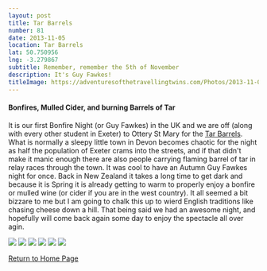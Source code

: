```yaml
---
layout: post
title: Tar Barrels
number: 81
date: 2013-11-05
location: Tar Barrels
lat: 50.750956
lng: -3.279867
subtitle: Remember, remember the 5th of November
description: It's Guy Fawkes!
titleImage: https://adventuresofthetravellingtwins.com/Photos/2013-11-05-TarBarrels/IMG_0141.JPG
---
```


<h4>Bonfires, Mulled Cider, and burning Barrels of Tar</h4>

It is our first Bonfire Night (or Guy Fawkes) in the UK and we are off (along with every other student in Exeter) to Ottery St Mary for the 
<a target="_blank" href="https://www.tarbarrels.co.uk/home/">Tar Barrels</a>.
What is normally a sleepy little town in Devon becomes chaotic for the night as half the population of Exeter crams into the streets, and if that didn't make it manic enough there are also people carrying flaming barrel of tar in relay races through the town. 
It was cool to have an Autumn Guy Fawkes night for once. Back in New Zealand it takes a long time to get dark and because it is Spring it is already getting to warm to properly enjoy a bonfire or mulled wine (or cider if you are in the west country).
It all seemed a bit bizzare to me but I am going to chalk this up to wierd English traditions like chasing cheese down a hill. 
That being said we had an awesome night, and hopefully will come back again some day to enjoy the spectacle all over agin.

<img src="https://adventuresofthetravellingtwins.com/Photos/2013-11-05-TarBarrels/!cid_4920139D-1BB4-4B09-98FB-B2FE762F066F.jpg" class="image1">
<img src="https://adventuresofthetravellingtwins.com/Photos/2013-11-05-TarBarrels/!cid_9041D914-4786-4150-AC2B-2D207AB15FA2.jpg" class="image1">
<img src="https://adventuresofthetravellingtwins.com/Photos/2013-11-05-TarBarrels/!cid_BE11A8DC-7718-4A85-A8AD-4D0CA36A5C8B.jpg" class="image1">
<img src="https://adventuresofthetravellingtwins.com/Photos/2013-11-05-TarBarrels/!cid_CFB023CA-FB42-4135-9F73-9019E140C534.jpg" class="image1">
<img src="https://adventuresofthetravellingtwins.com/Photos/2013-11-05-TarBarrels/IMG_0147.jpg" class="image1">
<img src="https://adventuresofthetravellingtwins.com/Photos/2013-11-05-TarBarrels/IMG_0153.jpg" class="image1">

<a href="https://adventuresofthetravellingtwins.com/">Return to Home Page</a>

